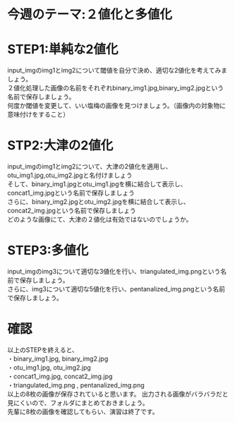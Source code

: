 # 今週のテーマ:２値化と多値化

# STEP1:単純な2値化
input_imgのimg1とimg2について閾値を自分で決め、適切な2値化を考えてみましょう。<br>
２値化処理した画像の名前をそれぞれbinary_img1.jpg,binary_img2.jpgという名前で保存しましょう。<br>
何度か閾値を変更して、いい塩梅の画像を見つけましょう。（画像内の対象物に意味付けをすること）

# STP2:大津の2値化
input_imgのimg1とimg2について、大津の2値化を適用し、otu_img1.jpg,otu_img2.jpgと名付けましょう<br>
そして、binary_img1.jpgとotu_img1.jpgを横に結合して表示し、concat1_img.jpgという名前で保存しましょう<br>
さらに、binary_img2.jpgとotu_img2.jpgを横に結合して表示し、concat2_img.jpgという名前で保存しましょう<br>
どのような画像にて、大津の２値化は有効ではないのでしょうか。

# STEP3:多値化
input_imgのimg3について適切な3値化を行い、triangulated_img.pngという名前で保存しましょう。<br>
さらに、img3について適切な5値化を行い、pentanalized_img.pngという名前で保存しましょう。<br>


# 確認
以上のSTEPを終えると、<br>
・binary_img1.jpg, binary_img2.jpg<br>
・otu_img1.jpg, otu_img2.jpg<br>
・concat1_img.jpg, concat2_img.jpg<br>
・triangulated_img.png , pentanalized_img.png<br>
以上の8枚の画像が保存されていると思います。
出力される画像がバラバラだと見にくいので、フォルダにまとめておきましょう。<br>先輩に8枚の画像を確認してもらい、演習は終了です。

